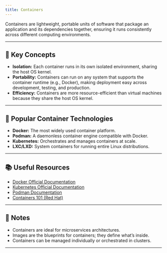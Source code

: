 ```yaml
---
title: Containers
---
```


Containers are lightweight, portable units of software that package an application and its dependencies together, ensuring it runs consistently across different computing environments.

---

## 🧩 Key Concepts

- **Isolation:** Each container runs in its own isolated environment, sharing the host OS kernel.
- **Portability:** Containers can run on any system that supports the container runtime (e.g., Docker), making deployment easy across development, testing, and production.
- **Efficiency:** Containers are more resource-efficient than virtual machines because they share the host OS kernel.

---

## 🚀 Popular Container Technologies

- **Docker:** The most widely used container platform.
- **Podman:** A daemonless container engine compatible with Docker.
- **Kubernetes:** Orchestrates and manages containers at scale.
- **LXC/LXD:** System containers for running entire Linux distributions.

---

## 📚 Useful Resources

- [Docker Official Documentation](https://docs.docker.com/)
- [Kubernetes Official Documentation](https://kubernetes.io/docs/)
- [Podman Documentation](https://podman.io/getting-started/)
- [Containers 101 (Red Hat)](https://www.redhat.com/en/topics/containers/what-are-linux-containers)

---

## 📝 Notes

- Containers are ideal for microservices architectures.
- Images are the blueprints for containers; they define what’s inside.
- Containers can be managed individually or orchestrated in clusters.

---
